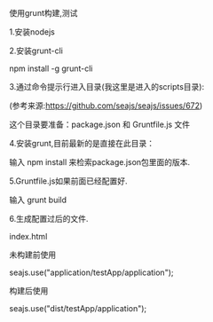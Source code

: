 使用grunt构建,测试

1.安装nodejs  

2.安装grunt-cli

npm install -g grunt-cli

3.通过命令提示行进入目录(我这里是进入的scripts目录):

(参考来源:https://github.com/seajs/seajs/issues/672)

这个目录要准备：package.json 和 Gruntfile.js 文件

4.安装grunt,目前最新的是直接在此目录：

输入 npm install  来检索package.json包里面的版本.

5.Gruntfile.js如果前面已经配置好.

输入 grunt build

6.生成配置过后的文件.

index.html

未构建前使用

seajs.use("application/testApp/application");

构建后使用

seajs.use("dist/testApp/application"); 